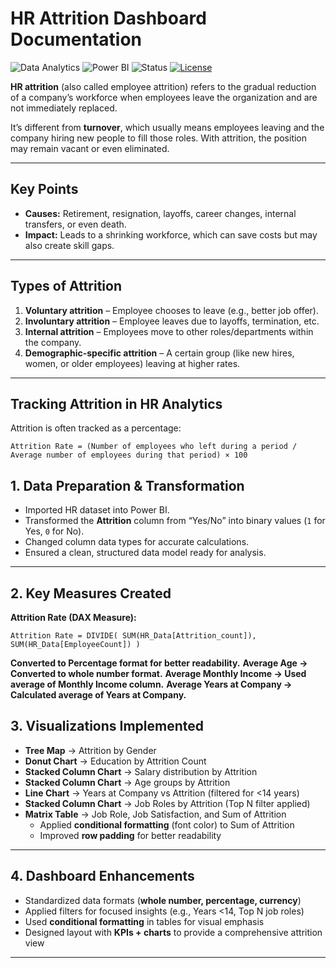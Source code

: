# HR Attrition Dashboard Documentation

![Data Analytics](https://img.shields.io/badge/Data%20Analytics-Insight-blue?logo=tableau&logoColor=white)
![Power BI](https://img.shields.io/badge/Power%20BI-Report-yellow?logo=microsoftpowerbi&logoColor=white)
![Status](https://img.shields.io/badge/Status-Completed-brightgreen)
[![License](https://img.shields.io/badge/License-MIT-green.svg)](LICENSE)

**HR attrition** (also called employee attrition) refers to the gradual reduction of a company’s workforce when employees leave the organization and are not immediately replaced.

It’s different from **turnover**, which usually means employees leaving and the company hiring new people to fill those roles. With attrition, the position may remain vacant or even eliminated.

---

## Key Points

- **Causes:** Retirement, resignation, layoffs, career changes, internal transfers, or even death.  
- **Impact:** Leads to a shrinking workforce, which can save costs but may also create skill gaps.

---

## Types of Attrition

1. **Voluntary attrition** – Employee chooses to leave (e.g., better job offer).  
2. **Involuntary attrition** – Employee leaves due to layoffs, termination, etc.  
3. **Internal attrition** – Employees move to other roles/departments within the company.  
4. **Demographic-specific attrition** – A certain group (like new hires, women, or older employees) leaving at higher rates.

---

## Tracking Attrition in HR Analytics

Attrition is often tracked as a percentage:

```text
Attrition Rate = (Number of employees who left during a period / Average number of employees during that period) × 100
```

## 1. Data Preparation & Transformation
- Imported HR dataset into Power BI.  
- Transformed the **Attrition** column from “Yes/No” into binary values (`1` for Yes, `0` for No).  
- Changed column data types for accurate calculations.  
- Ensured a clean, structured data model ready for analysis.  

---

## 2. Key Measures Created

**Attrition Rate (DAX Measure):**
```DAX
Attrition Rate = DIVIDE( SUM(HR_Data[Attrition_count]),  SUM(HR_Data[EmployeeCount]) )
```
**Converted to Percentage format for better readability.**
**Average Age → Converted to whole number format.**
**Average Monthly Income → Used average of Monthly Income column.**
**Average Years at Company → Calculated average of Years at Company.**

## 3. Visualizations Implemented

- **Tree Map** → Attrition by Gender  
- **Donut Chart** → Education by Attrition Count  
- **Stacked Column Chart** → Salary distribution by Attrition  
- **Stacked Column Chart** → Age groups by Attrition  
- **Line Chart** → Years at Company vs Attrition (filtered for <14 years)  
- **Stacked Column Chart** → Job Roles by Attrition (Top N filter applied)  
- **Matrix Table** → Job Role, Job Satisfaction, and Sum of Attrition  
  - Applied **conditional formatting** (font color) to Sum of Attrition  
  - Improved **row padding** for better readability  

---

## 4. Dashboard Enhancements

- Standardized data formats (**whole number, percentage, currency**)  
- Applied filters for focused insights (e.g., Years <14, Top N job roles)  
- Used **conditional formatting** in tables for visual emphasis  
- Designed layout with **KPIs + charts** to provide a comprehensive attrition view

---



